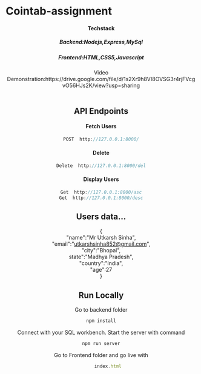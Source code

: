# Cointab-assignment
<div align="center">

<h4>Techstack</h4>
<h5>Backend:Nodejs,Express,MySql</h5>
<h5>Frontend:HTML,CSS5,Javascript</h5>
Video Demonstration:https://drive.google.com/file/d/1s2Xr9h8VI8OVSG3r4rjFVcgvO56HJs2K/view?usp=sharing <br> <br>

## API Endpoints
   #### Fetch Users
```javascript
POST  http://127.0.0.1:8000/
```

   #### Delete
```javascript
Delete  http://127.0.0.1:8000/del
```
   #### Display Users
```javascript
Get  http://127.0.0.1:8000/asc
Get  http://127.0.0.1:8000/desc

```

## Users data...

{<br>
"name":"Mr Utkarsh Sinha",<br>
"email":"utkarshsinha852@gmail.com",<br>
"city":"Bhopal",<br>
state":"Madhya Pradesh",<br>
"country":"India",<br>
"age":27<br>
}

## Run Locally
 Go to backend folder
   ```javascript
   npm install

   ```
 Connect with your SQL workbench.
 Start the server with command
 ```javascript
npm run server
   ```
 Go to Frontend folder and go live with
 ```javascript
      index.html
   ``` 



  
</div>
